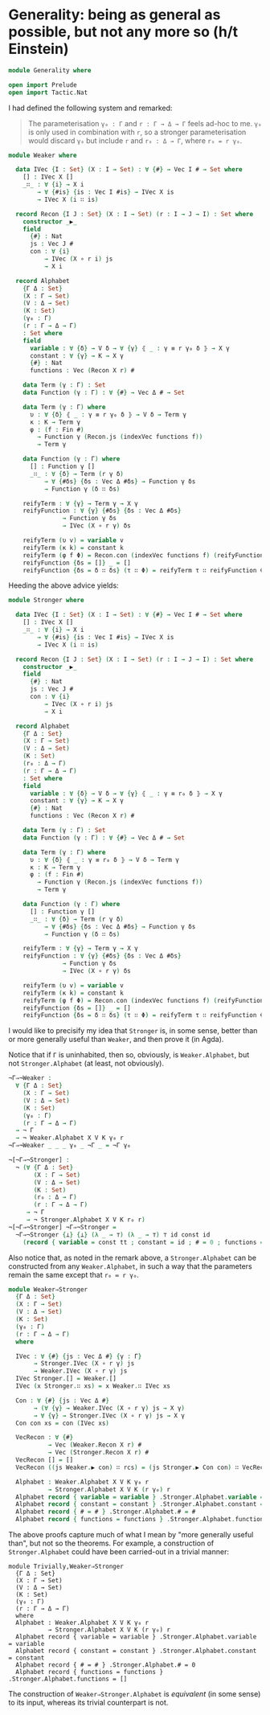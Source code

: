 
# Generality: being as general as possible, but not any more so (h/t Einstein)

```agda
module Generality where
```

```agda
open import Prelude
open import Tactic.Nat
```

I had defined the following system and remarked:

> The parameterisation `γ₀ : Γ` and `r : Γ → Δ → Γ` feels ad-hoc to me. `γ₀` is only used in combination with `r`, so a stronger parameterisation would discard `γ₀` but include `r` and `r₀ : Δ → Γ`, where `r₀ = r γ₀`.

```agda
module Weaker where

  data IVec {I : Set} (X : I → Set) : ∀ {#} → Vec I # → Set where
    [] : IVec X []
    _∷_ : ∀ {i} → X i
        → ∀ {#is} {is : Vec I #is} → IVec X is
        → IVec X (i ∷ is)

  record Recon {I J : Set} (X : I → Set) (r : I → J → I) : Set where
    constructor _▶_
    field
      {#} : Nat
      js : Vec J #
      con : ∀ {i}
          → IVec (X ∘ r i) js
          → X i

  record Alphabet
    {Γ Δ : Set}
    (X : Γ → Set)
    (V : Δ → Set)
    (K : Set)
    (γ₀ : Γ)
    (r : Γ → Δ → Γ)
    : Set where
    field
      variable : ∀ {δ} → V δ → ∀ {γ} ⦃ _ : γ ≡ r γ₀ δ ⦄ → X γ
      constant : ∀ {γ} → K → X γ
      {#} : Nat
      functions : Vec (Recon X r) #

    data Term (γ : Γ) : Set
    data Function (γ : Γ) : ∀ {#} → Vec Δ # → Set

    data Term (γ : Γ) where
      υ : ∀ {δ} ⦃ _ : γ ≡ r γ₀ δ ⦄ → V δ → Term γ
      κ : K → Term γ
      φ : (f : Fin #)
        → Function γ (Recon.js (indexVec functions f))
        → Term γ

    data Function (γ : Γ) where
      [] : Function γ []
      _∷_ : ∀ {δ} → Term (r γ δ)
          → ∀ {#δs} {δs : Vec Δ #δs} → Function γ δs
          → Function γ (δ ∷ δs)

    reifyTerm : ∀ {γ} → Term γ → X γ
    reifyFunction : ∀ {γ} {#δs} {δs : Vec Δ #δs}
               → Function γ δs
               → IVec (X ∘ r γ) δs

    reifyTerm (υ v) = variable v
    reifyTerm (κ k) = constant k
    reifyTerm (φ f Φ) = Recon.con (indexVec functions f) (reifyFunction Φ)
    reifyFunction {δs = []} _ = []
    reifyFunction {δs = δ ∷ δs} (τ ∷ Φ) = reifyTerm τ ∷ reifyFunction Φ
```

Heeding the above advice yields:

```agda
module Stronger where

  data IVec {I : Set} (X : I → Set) : ∀ {#} → Vec I # → Set where
    [] : IVec X []
    _∷_ : ∀ {i} → X i
        → ∀ {#is} {is : Vec I #is} → IVec X is
        → IVec X (i ∷ is)

  record Recon {I J : Set} (X : I → Set) (r : I → J → I) : Set where
    constructor _▶_
    field
      {#} : Nat
      js : Vec J #
      con : ∀ {i}
          → IVec (X ∘ r i) js
          → X i

  record Alphabet
    {Γ Δ : Set}
    (X : Γ → Set)
    (V : Δ → Set)
    (K : Set)
    (r₀ : Δ → Γ)
    (r : Γ → Δ → Γ)
    : Set where
    field
      variable : ∀ {δ} → V δ → ∀ {γ} ⦃ _ : γ ≡ r₀ δ ⦄ → X γ
      constant : ∀ {γ} → K → X γ
      {#} : Nat
      functions : Vec (Recon X r) #

    data Term (γ : Γ) : Set
    data Function (γ : Γ) : ∀ {#} → Vec Δ # → Set

    data Term (γ : Γ) where
      υ : ∀ {δ} ⦃ _ : γ ≡ r₀ δ ⦄ → V δ → Term γ
      κ : K → Term γ
      φ : (f : Fin #)
        → Function γ (Recon.js (indexVec functions f))
        → Term γ

    data Function (γ : Γ) where
      [] : Function γ []
      _∷_ : ∀ {δ} → Term (r γ δ)
          → ∀ {#δs} {δs : Vec Δ #δs} → Function γ δs
          → Function γ (δ ∷ δs)

    reifyTerm : ∀ {γ} → Term γ → X γ
    reifyFunction : ∀ {γ} {#δs} {δs : Vec Δ #δs}
               → Function γ δs
               → IVec (X ∘ r γ) δs

    reifyTerm (υ v) = variable v
    reifyTerm (κ k) = constant k
    reifyTerm (φ f Φ) = Recon.con (indexVec functions f) (reifyFunction Φ)
    reifyFunction {δs = []} _ = []
    reifyFunction {δs = δ ∷ δs} (τ ∷ Φ) = reifyTerm τ ∷ reifyFunction Φ
```

I would like to precisify my idea that `Stronger` is, in some sense, better than or more generally useful than `Weaker`, and then prove it (in Agda).

Notice that if `Γ` is uninhabited, then so, obviously, is `Weaker.Alphabet`, but not `Stronger.Alphabet` (at least, not obviously).

```agda
¬Γ⇒¬Weaker :
  ∀ {Γ Δ : Set}
    (X : Γ → Set)
    (V : Δ → Set)
    (K : Set)
    (γ₀ : Γ)
    (r : Γ → Δ → Γ)
  → ¬ Γ
  → ¬ Weaker.Alphabet X V K γ₀ r
¬Γ⇒¬Weaker _ _ _ γ₀ _ ¬Γ _ = ¬Γ γ₀

¬[¬Γ⇒¬Stronger] :
  ¬ (∀ {Γ Δ : Set}
       (X : Γ → Set)
       (V : Δ → Set)
       (K : Set)
       (r₀ : Δ → Γ)
       (r : Γ → Δ → Γ)
     → ¬ Γ
     → ¬ Stronger.Alphabet X V K r₀ r)
¬[¬Γ⇒¬Stronger] ¬Γ⇒¬Stronger =
  ¬Γ⇒¬Stronger {⊥} {⊥} (λ _ → ⊤) (λ _ → ⊤) ⊤ id const id
    (record { variable = const tt ; constant = id ; # = 0 ; functions = [] })
```

Also notice that, as noted in the remark above, a `Stronger.Alphabet` can be constructed from any `Weaker.Alphabet`, in such a way that the parameters remain the same except that `r₀ ≔ r γ₀`.

```agda
module Weaker⇒Stronger
  {Γ Δ : Set}
  (X : Γ → Set)
  (V : Δ → Set)
  (K : Set)
  (γ₀ : Γ)
  (r : Γ → Δ → Γ)
  where

  IVec : ∀ {#} {js : Vec Δ #} {γ : Γ}
       → Stronger.IVec (X ∘ r γ) js
       → Weaker.IVec (X ∘ r γ) js
  IVec Stronger.[] = Weaker.[]
  IVec (x Stronger.∷ xs) = x Weaker.∷ IVec xs

  Con : ∀ {#} {js : Vec Δ #}
       → (∀ {γ} → Weaker.IVec (X ∘ r γ) js → X γ)
       → ∀ {γ} → Stronger.IVec (X ∘ r γ) js → X γ
  Con con xs = con (IVec xs)

  VecRecon : ∀ {#}
           → Vec (Weaker.Recon X r) #
           → Vec (Stronger.Recon X r) #
  VecRecon [] = []
  VecRecon ((js Weaker.▶ con) ∷ rcs) = (js Stronger.▶ Con con) ∷ VecRecon rcs

  Alphabet : Weaker.Alphabet X V K γ₀ r
           → Stronger.Alphabet X V K (r γ₀) r
  Alphabet record { variable = variable } .Stronger.Alphabet.variable = variable
  Alphabet record { constant = constant } .Stronger.Alphabet.constant = constant
  Alphabet record { # = # } .Stronger.Alphabet.# = #
  Alphabet record { functions = functions } .Stronger.Alphabet.functions = VecRecon functions
```

The above proofs capture much of what I mean by "more generally useful than", but not so the theorems. For example, a construction of `Stronger.Alphabet` could have been carried-out in a trivial manner:

```
module Trivially,Weaker⇒Stronger
  {Γ Δ : Set}
  (X : Γ → Set)
  (V : Δ → Set)
  (K : Set)
  (γ₀ : Γ)
  (r : Γ → Δ → Γ)
  where
  Alphabet : Weaker.Alphabet X V K γ₀ r
           → Stronger.Alphabet X V K (r γ₀) r
  Alphabet record { variable = variable } .Stronger.Alphabet.variable = variable
  Alphabet record { constant = constant } .Stronger.Alphabet.constant = constant
  Alphabet record { # = # } .Stronger.Alphabet.# = 0
  Alphabet record { functions = functions } .Stronger.Alphabet.functions = []
```

The construction of `Weaker⇒Stronger.Alphabet` is *equivalent* (in some sense) to its input, whereas its trivial counterpart is not.
